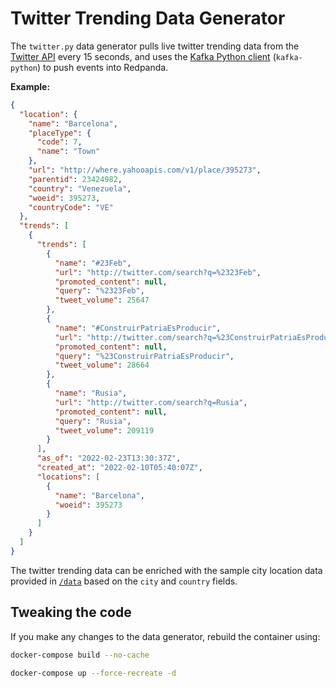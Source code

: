 # Twitter Trending Data Generator

The `twitter.py` data generator pulls live twitter trending data from
the [Twitter API](https://developer.twitter.com/en/docs/twitter-api/v1/trends/trends-for-location/api-reference/get-trends-place)
every 15 seconds, and uses the [Kafka Python client](https://kafka-python.readthedocs.io/en/master/) (`kafka-python`)
to push events into Redpanda.

**Example:**

```json
{
  "location": {
    "name": "Barcelona",
    "placeType": {
      "code": 7,
      "name": "Town"
    },
    "url": "http://where.yahooapis.com/v1/place/395273",
    "parentid": 23424982,
    "country": "Venezuela",
    "woeid": 395273,
    "countryCode": "VE"
  },
  "trends": [
    {
      "trends": [
        {
          "name": "#23Feb",
          "url": "http://twitter.com/search?q=%2323Feb",
          "promoted_content": null,
          "query": "%2323Feb",
          "tweet_volume": 25647
        },
        {
          "name": "#ConstruirPatriaEsProducir",
          "url": "http://twitter.com/search?q=%23ConstruirPatriaEsProducir",
          "promoted_content": null,
          "query": "%23ConstruirPatriaEsProducir",
          "tweet_volume": 28664
        },
        {
          "name": "Rusia",
          "url": "http://twitter.com/search?q=Rusia",
          "promoted_content": null,
          "query": "Rusia",
          "tweet_volume": 209119
        }
      ],
      "as_of": "2022-02-23T13:30:37Z",
      "created_at": "2022-02-10T05:40:07Z",
      "locations": [
        {
          "name": "Barcelona",
          "woeid": 395273
        }
      ]
    }
  ]
}
```

The twitter trending data can be enriched with the sample city location data provided in [`/data`](../data) based on
the `city` and `country` fields.


## Tweaking the code

If you make any changes to the data generator, rebuild the container using:

```bash
docker-compose build --no-cache

docker-compose up --force-recreate -d
```
